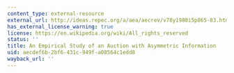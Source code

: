 ```yaml
---
content_type: external-resource
external_url: http://ideas.repec.org/a/aea/aecrev/v78y1988i5p865-83.html
has_external_license_warning: true
license: https://en.wikipedia.org/wiki/All_rights_reserved
status: ''
title: An Empirical Study of an Auction with Asymmetric Information
uid: aecdef6b-2bf6-431c-949f-a08564c1edd8
wayback_url: ''
---
```

